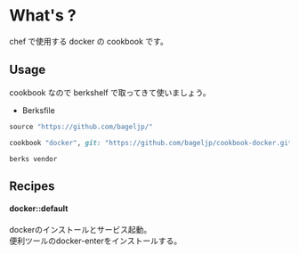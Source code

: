 What's ?
===============
chef で使用する docker の cookbook です。

Usage
-----
cookbook なので berkshelf で取ってきて使いましょう。

* Berksfile
```ruby
source "https://github.com/bageljp/"

cookbook "docker", git: "https://github.com/bageljp/cookbook-docker.git"
```

```
berks vendor
```

Recipes
----------

#### docker::default
dockerのインストールとサービス起動。  
便利ツールのdocker-enterをインストールする。


